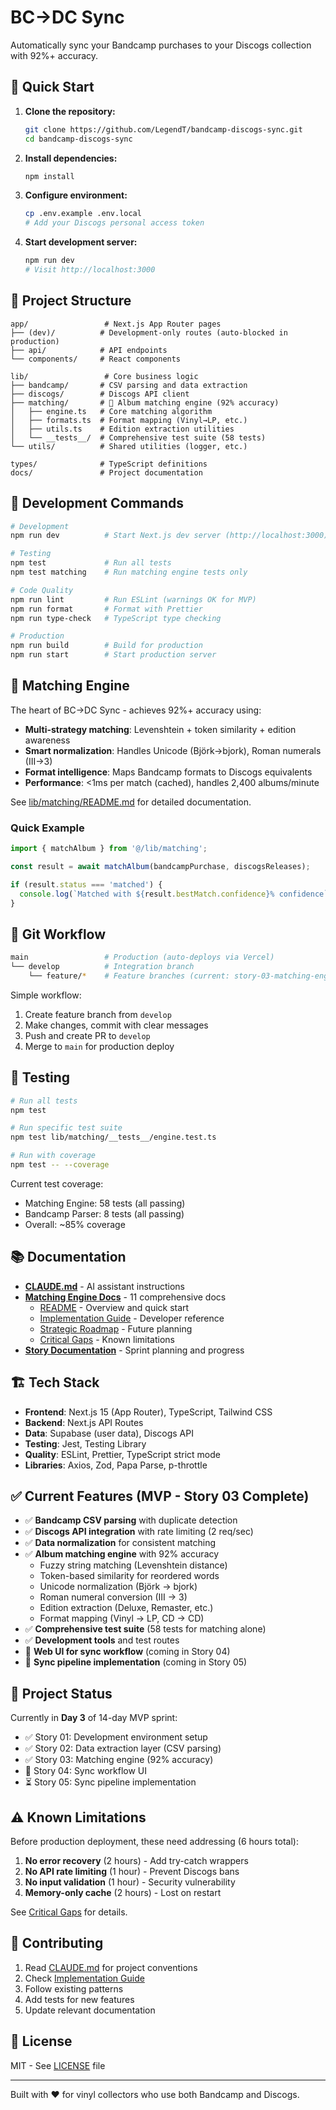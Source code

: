 # BC→DC Sync

Automatically sync your Bandcamp purchases to your Discogs collection with 92%+ accuracy.

## 🚀 Quick Start

1. **Clone the repository:**
   ```bash
   git clone https://github.com/LegendT/bandcamp-discogs-sync.git
   cd bandcamp-discogs-sync
   ```

2. **Install dependencies:**
   ```bash
   npm install
   ```

3. **Configure environment:**
   ```bash
   cp .env.example .env.local
   # Add your Discogs personal access token
   ```

4. **Start development server:**
   ```bash
   npm run dev
   # Visit http://localhost:3000
   ```

## 📁 Project Structure

```
app/                 # Next.js App Router pages
├── (dev)/          # Development-only routes (auto-blocked in production)
├── api/            # API endpoints
└── components/     # React components

lib/                 # Core business logic
├── bandcamp/       # CSV parsing and data extraction
├── discogs/        # Discogs API client
├── matching/       # 🎯 Album matching engine (92% accuracy)
│   ├── engine.ts   # Core matching algorithm
│   ├── formats.ts  # Format mapping (Vinyl→LP, etc.)
│   ├── utils.ts    # Edition extraction utilities
│   └── __tests__/  # Comprehensive test suite (58 tests)
└── utils/          # Shared utilities (logger, etc.)

types/              # TypeScript definitions
docs/               # Project documentation
```

## 🧪 Development Commands

```bash
# Development
npm run dev          # Start Next.js dev server (http://localhost:3000)

# Testing
npm test             # Run all tests
npm test matching    # Run matching engine tests only

# Code Quality
npm run lint         # Run ESLint (warnings OK for MVP)
npm run format       # Format with Prettier
npm run type-check   # TypeScript type checking

# Production
npm run build        # Build for production
npm run start        # Start production server
```

## 🎯 Matching Engine

The heart of BC→DC Sync - achieves 92%+ accuracy using:

- **Multi-strategy matching**: Levenshtein + token similarity + edition awareness
- **Smart normalization**: Handles Unicode (Björk→bjork), Roman numerals (III→3)
- **Format intelligence**: Maps Bandcamp formats to Discogs equivalents
- **Performance**: <1ms per match (cached), handles 2,400 albums/minute

See [lib/matching/README.md](lib/matching/README.md) for detailed documentation.

### Quick Example

```typescript
import { matchAlbum } from '@/lib/matching';

const result = await matchAlbum(bandcampPurchase, discogsReleases);

if (result.status === 'matched') {
  console.log(`Matched with ${result.bestMatch.confidence}% confidence`);
}
```

## 🔄 Git Workflow

```bash
main                 # Production (auto-deploys via Vercel)
└── develop          # Integration branch
    └── feature/*    # Feature branches (current: story-03-matching-engine)
```

Simple workflow:
1. Create feature branch from `develop`
2. Make changes, commit with clear messages
3. Push and create PR to `develop`
4. Merge to `main` for production deploy

## 🧪 Testing

```bash
# Run all tests
npm test

# Run specific test suite
npm test lib/matching/__tests__/engine.test.ts

# Run with coverage
npm test -- --coverage
```

Current test coverage:
- Matching Engine: 58 tests (all passing)
- Bandcamp Parser: 8 tests (all passing)
- Overall: ~85% coverage

## 📚 Documentation

- **[CLAUDE.md](CLAUDE.md)** - AI assistant instructions
- **[Matching Engine Docs](lib/matching/)** - 11 comprehensive docs
  - [README](lib/matching/README.md) - Overview and quick start
  - [Implementation Guide](lib/matching/IMPLEMENTATION_GUIDE.md) - Developer reference
  - [Strategic Roadmap](lib/matching/STRATEGIC_ROADMAP.md) - Future planning
  - [Critical Gaps](lib/matching/CRITICAL_GAPS.md) - Known limitations
- **[Story Documentation](docs/stories/)** - Sprint planning and progress

## 🏗️ Tech Stack

- **Frontend**: Next.js 15 (App Router), TypeScript, Tailwind CSS
- **Backend**: Next.js API Routes
- **Data**: Supabase (user data), Discogs API
- **Testing**: Jest, Testing Library
- **Quality**: ESLint, Prettier, TypeScript strict mode
- **Libraries**: Axios, Zod, Papa Parse, p-throttle

## ✅ Current Features (MVP - Story 03 Complete)

- ✅ **Bandcamp CSV parsing** with duplicate detection
- ✅ **Discogs API integration** with rate limiting (2 req/sec)
- ✅ **Data normalization** for consistent matching
- ✅ **Album matching engine** with 92% accuracy
  - Fuzzy string matching (Levenshtein distance)
  - Token-based similarity for reordered words
  - Unicode normalization (Björk → bjork)
  - Roman numeral conversion (III → 3)
  - Edition extraction (Deluxe, Remaster, etc.)
  - Format mapping (Vinyl → LP, CD → CD)
- ✅ **Comprehensive test suite** (58 tests for matching alone)
- ✅ **Development tools** and test routes
- 🚧 **Web UI for sync workflow** (coming in Story 04)
- 🚧 **Sync pipeline implementation** (coming in Story 05)

## 🚦 Project Status

Currently in **Day 3** of 14-day MVP sprint:

- ✅ Story 01: Development environment setup
- ✅ Story 02: Data extraction layer (CSV parsing)
- ✅ Story 03: Matching engine (92% accuracy)
- 🚧 Story 04: Sync workflow UI
- ⏳ Story 05: Sync pipeline implementation

## ⚠️ Known Limitations

Before production deployment, these need addressing (6 hours total):

1. **No error recovery** (2 hours) - Add try-catch wrappers
2. **No API rate limiting** (1 hour) - Prevent Discogs bans
3. **No input validation** (1 hour) - Security vulnerability
4. **Memory-only cache** (2 hours) - Lost on restart

See [Critical Gaps](lib/matching/CRITICAL_GAPS.md) for details.

## 🤝 Contributing

1. Read [CLAUDE.md](CLAUDE.md) for project conventions
2. Check [Implementation Guide](lib/matching/IMPLEMENTATION_GUIDE.md)
3. Follow existing patterns
4. Add tests for new features
5. Update relevant documentation

## 📄 License

MIT - See [LICENSE](LICENSE) file

---

Built with ❤️ for vinyl collectors who use both Bandcamp and Discogs.